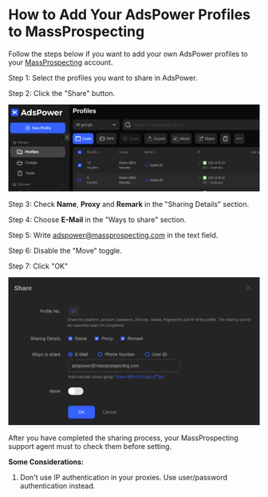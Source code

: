 # How to Add Your AdsPower Profiles to MassProspecting

Follow the steps below if you want to add your own AdsPower profiles to your [MassProspecting](https://massprospecting.com) account.

Step 1: Select the profiles you want to share in AdsPower.

Step 2: Click the "Share" button.

![how-to-add-your-adspower-profiles-to-massprospecting-select-profiles-to-share](../assets/how-to-add-your-adspower-profiles-to-massprospecting/1.jpeg)

Step 3: Check **Name**, **Proxy** and **Remark** in the "Sharing Details" section.

Step 4: Choose **E-Mail** in the "Ways to share" section.

Step 5: Write adspower@massprospecting.com in the text field.

Step 6: Disable the "Move" toggle.

Step 7: Click "OK"

![how-to-add-your-adspower-profiles-to-massprospecting-share-profiles](../assets/how-to-add-your-adspower-profiles-to-massprospecting/2.jpeg)


After you have completed the sharing process, your MassProspecting support agent must to check them before setting.


**Some Considerations:**

1. Don't use IP authentication in your proxies. Use user/password authentication instead.
